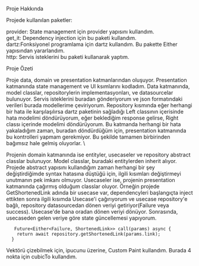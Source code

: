 Proje Hakkında

Projede kullanılan  paketler:

provider: State management için provider yapısını kullandım.\
get_it: Dependency injection için bu paketi kullandım.\
dartz:Fonksiyonel programlama için dartz kullandım. Bu pakette Either yapısından yararlandım.<br />
http: Servis isteklerini bu paketi kullanarak yaptım.

Proje Özeti

Proje data, domain ve presentation katmanlarından oluşuyor. Presentation katmanında state management ve UI ksımlarını kodladım.  Data katmanında, model classlar, repositorylerin implementasyonları, ve datasourcelar bulunuyor. Servis isteklerini buradan gönderiyorum ve json formatındaki verileri burada modellerime çeviriyorum. Repository kısmında eğer herhangi bir hata ile karşılaşılırsa dartz paketinin sağladığı Left classının içerisinde hata modelimi döndürüyorum, eğer beklediğim response gelirse, Right classı içerinde modelimi döndürüyorum. Bu katmanda herhangi bir hata yakaladığım  zaman, buradan döndürdüğüm için, presentation katmanında bu kontrolleri yapmam gerekmiyor. Bu şekilde tamamen birbirinden bağımsız hale gelmiş oluyorlar.  \

Projenin domain katmanında ise entityler, usecaseler ve repository abstract classlar bulunuyor. Model classlar, buradaki entitylerden inherit alıyor. Projede abstract yapısını kullandığım zaman herhangi bir şey değiştirdiğimde  syntax hatasına düştüğü için, ilgili kısımları değiştirmeyi unutmanın pek imkanı olmuyor. Usecaseler ise, projenin presentation katmanında çağırmış olduğum classlar oluyor. Örneğin projede GetShortenedLink adında bir usecase var, dependencyleri başlangıçta inject ettikten sonra ilgili kısımda Usecase'i çağırıyorum ve usecase repository'e bağlı, repository datasourcedan dönen veriyi getiriyor(Failure veya success). Usecase'de bana oradan dönen veriyi dönüyor. Sonrasında, usecaseden gelen veriye göre state güncellemesi yapıyorum. 
```
   Future<Either<Failure, ShortenedLink>> call(params) async {
    return await repository.getShortenedLink(params.link);
  }
```

Vektörü çizebilmek için, ipucunu üzerine, Custom Paint kullandım. Burada 4 nokta için cubicTo kullandım. 

